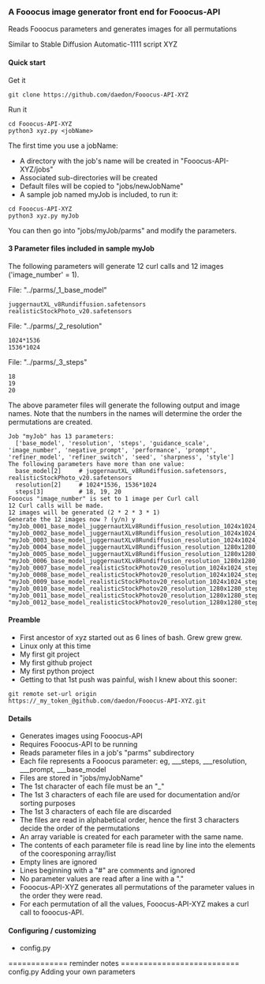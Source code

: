 ### A Fooocus image generator front end for Fooocus-API
Reads Fooocus parameters and generates images for all permutations

Similar to Stable Diffusion Automatic-1111 script XYZ

#### Quick start
Get it 
```
git clone https://github.com/daedon/Fooocus-API-XYZ
```
Run it
```
cd Fooocus-API-XYZ
python3 xyz.py <jobName>
```
The first time you use a jobName:
* A directory with the job's name will be created in "Fooocus-API-XYZ/jobs"
* Associated sub-directories will be created
* Default files will be copied to "jobs/newJobName"
* A sample job named myJob is included, to run it:
```
cd Fooocus-API-XYZ
python3 xyz.py myJob
```

You can then go into "jobs/myJob/parms" and modify the parameters.

#### 3 Parameter files included in sample myJob
The following parameters will generate 12 curl calls and 12 images ('image_number' = 1).

File: "../parms/_1_base_model"
```
juggernautXL_v8Rundiffusion.safetensors
realisticStockPhoto_v20.safetensors
```
File: "../parms/_2_resolution"
```
1024*1536
1536*1024
```
File: "../parms/_3_steps"
```
18
19
20
```
The above parameter files will generate the following output and image names.
Note that the numbers in the names will determine the order the permutations are created.

```
Job "myJob" has 13 parameters:
  ['base_model', 'resolution', 'steps', 'guidance_scale', 'image_number', 'negative_prompt', 'performance', 'prompt', 'refiner_model', 'refiner_switch', 'seed', 'sharpness', 'style']
The following parameters have more than one value:
  base_model[2]     # juggernautXL_v8Rundiffusion.safetensors, realisticStockPhoto_v20.safetensors
  resolution[2]     # 1024*1536, 1536*1024
  steps[3]          # 18, 19, 20
Fooocus "image_number" is set to 1 image per Curl call
12 Curl calls will be made.
12 images will be generated (2 * 2 * 3 * 1)
Generate the 12 images now ? (y/n) y
"myJob_0001_base_model_juggernautXLv8Rundiffusion_resolution_1024x1024_steps_18_024844"
"myJob_0002_base_model_juggernautXLv8Rundiffusion_resolution_1024x1024_steps_19_024844"
"myJob_0003_base_model_juggernautXLv8Rundiffusion_resolution_1024x1024_steps_20_024844"
"myJob_0004_base_model_juggernautXLv8Rundiffusion_resolution_1280x1280_steps_18_024844"
"myJob_0005_base_model_juggernautXLv8Rundiffusion_resolution_1280x1280_steps_19_024844"
"myJob_0006_base_model_juggernautXLv8Rundiffusion_resolution_1280x1280_steps_20_024844"
"myJob_0007_base_model_realisticStockPhotov20_resolution_1024x1024_steps_18_024844"
"myJob_0008_base_model_realisticStockPhotov20_resolution_1024x1024_steps_19_024844"
"myJob_0009_base_model_realisticStockPhotov20_resolution_1024x1024_steps_20_024844"
"myJob_0010_base_model_realisticStockPhotov20_resolution_1280x1280_steps_18_024844"
"myJob_0011_base_model_realisticStockPhotov20_resolution_1280x1280_steps_19_024844"
"myJob_0012_base_model_realisticStockPhotov20_resolution_1280x1280_steps_20_024844"
```

#### Preamble
* First ancestor of xyz started out as 6 lines of bash. Grew grew grew.
* Linux only at this time
* My first git project
* My first github project
* My first python project
* Getting to that 1st push was painful, wish I knew about this sooner:
```
git remote set-url origin https://_my_token_@github.com/daedon/Fooocus-API-XYZ.git
```

#### Details
* Generates images using Fooocus-API
* Requires Fooocus-API to be running
* Reads parameter files in a job's "parms" subdirectory
* Each file represents a Fooocus parameter: eg, ___steps, ___resolution, ___prompt, ___base_model
* Files are stored in "jobs/myJobName"
* The 1st character of each file must be an "_"
* The 1st 3 characters of each file are used for documentation and/or sorting purposes
* The 1st 3 characters of each file are discarded
* The files are read in alphabetical order, hence the first 3 characters decide the order of the permutations
* An array variable is created for each parameter with the same name.
* The contents of each parameter file is read line by line into the elements of the cooresponing array/list
* Empty lines are ignored
* Lines beginning with a "#" are comments and ignored
* No parameter values are read after a line with a "."
* Fooocus-API-XYZ generates all permutations of the parameter values in the order they were read.
* For each permutation of all the values, Fooocus-API-XYZ makes a curl call to fooocus-API.

#### Configuring / customizing
* config.py


============= reminder notes ==========================
config.py
Adding your own parameters
